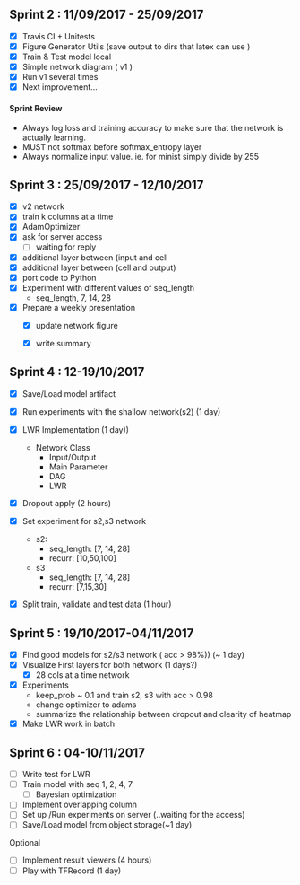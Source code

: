 ## Sprint 2 : 11/09/2017 - 25/09/2017
- [x] Travis CI + Unitests
- [x] Figure Generator Utils (save output to dirs that latex can use )
- [x] Train & Test model local
- [x] Simple network diagram ( v1 )
- [x] Run v1 several times
- [x] Next improvement...

#### Sprint Review
- Always log loss and training accuracy to make sure that the network is actually learning.
- MUST not softmax before softmax_entropy layer
- Always normalize input value. ie. for minist simply divide by 255


## Sprint 3 : 25/09/2017 - 12/10/2017
- [x] v2 network 
- [x] train k columns at a time
- [x] AdamOptimizer
- [x] ask for server access
    - [ ] waiting for reply
- [x] additional layer between (input and cell
- [x] additional layer between (cell and output)
- [x] port code to Python 
- [x] Experiment with different values of seq_length
    - seq_length, 7, 14, 28
- [x] Prepare a weekly presentation
    - [x] update network figure
    - [x] write summary


## Sprint 4 : 12-19/10/2017
- [x] Save/Load model artifact
- [x] Run experiments with the shallow network(s2) (1 day)
- [X] LWR Implementation (1 day))
    - Network Class
        - Input/Output
        - Main Parameter
        - DAG
        - LWR
           
- [x] Dropout apply (2 hours)
- [x] Set experiment for s2,s3 network
    - s2:
        - seq_length: [7, 14, 28]
        - recurr: [10,50,100]
    - s3
        - seq_length: [7, 14, 28]
        - recurr: [7,15,30]
- [x] Split train, validate and test data (1 hour)

## Sprint 5 : 19/10/2017-04/11/2017
- [x] Find  good models for s2/s3 network ( acc > 98%)) (~ 1 day)
- [x] Visualize First layers for both network (1 days?)
    - [x] 28 cols at a time network 
- [x] Experiments
    - keep_prob ~ 0.1 and train s2, s3 with acc > 0.98
    - change optimizer to adams
    - summarize the relationship between dropout and clearity of heatmap
- [x] Make LWR work in batch

## Sprint 6 : 04-10/11/2017
- [ ] Write test for LWR
- [ ] Train model with seq 1, 2, 4, 7
    - [ ] Bayesian optimization
- [ ] Implement overlapping column
- [ ] Set up /Run experiments on server (..waiting for the access)
- [ ] Save/Load model from object storage(~1 day)

Optional
- [ ] Implement result viewers (4 hours)
- [ ] Play with TFRecord (1 day)
